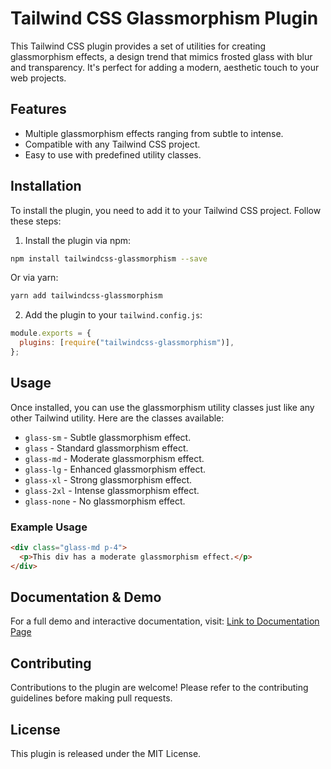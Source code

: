 # Tailwind CSS Glassmorphism Plugin

This Tailwind CSS plugin provides a set of utilities for creating glassmorphism effects, a design trend that mimics frosted glass with blur and transparency. It's perfect for adding a modern, aesthetic touch to your web projects.

## Features

- Multiple glassmorphism effects ranging from subtle to intense.
- Compatible with any Tailwind CSS project.
- Easy to use with predefined utility classes.

## Installation

To install the plugin, you need to add it to your Tailwind CSS project. Follow these steps:

1. Install the plugin via npm:

```bash
npm install tailwindcss-glassmorphism --save
```

Or via yarn:

```bash
yarn add tailwindcss-glassmorphism
```

2. Add the plugin to your `tailwind.config.js`:

```js
module.exports = {
  plugins: [require("tailwindcss-glassmorphism")],
};
```

## Usage

Once installed, you can use the glassmorphism utility classes just like any other Tailwind utility. Here are the classes available:

- `glass-sm` - Subtle glassmorphism effect.
- `glass` - Standard glassmorphism effect.
- `glass-md` - Moderate glassmorphism effect.
- `glass-lg` - Enhanced glassmorphism effect.
- `glass-xl` - Strong glassmorphism effect.
- `glass-2xl` - Intense glassmorphism effect.
- `glass-none` - No glassmorphism effect.

### Example Usage

```html
<div class="glass-md p-4">
  <p>This div has a moderate glassmorphism effect.</p>
</div>
```

## Documentation & Demo

For a full demo and interactive documentation, visit: [Link to Documentation Page](#)

## Contributing

Contributions to the plugin are welcome! Please refer to the contributing guidelines before making pull requests.

## License

This plugin is released under the MIT License.
